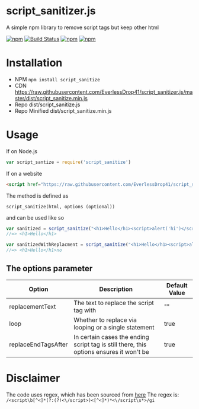 # script_sanitizer.js
A simple npm library to remove script tags but keep other html

[![npm](https://img.shields.io/npm/dt/script_sanitize.svg)](https://www.npmjs.com/package/script_sanitize)
[![Build Status](https://travis-ci.org/EverlessDrop41/script_sanitizer.js.svg?branch=master)](https://travis-ci.org/EverlessDrop41/script_sanitizer.js)
[![npm](https://img.shields.io/npm/v/script_sanitize.svg?maxAge=2592000)](https://www.npmjs.com/package/script_sanitize)
[![npm](https://img.shields.io/npm/l/express.svg?maxAge=2592000)](https://www.npmjs.com/package/script_sanitize)

Installation
===
- NPM  `npm install script_sanitize`
- CDN   https://raw.githubusercontent.com/EverlessDrop41/script_sanitizer.js/master/dist/script_sanitize.min.js
- Repo  dist/script_sanitize.js
- Repo Minified  dist/script_sanitize.min.js

Usage
===
If on Node.js
```js
var script_santize = require('script_sanitize')
```

If on a website

```html
<script href="https://raw.githubusercontent.com/EverlessDrop41/script_sanitizer.js/master/dist/script_sanitize.min.js"></script>
```

The method is defined as

`script_sanitize(html, options (optional))`

and can be used like so

```js
var sanitized = script_sanitize("<h1>Hello</h1><script>alert('hi')</script>");
//=> <h1>Hello</h1>
```

```js
var sanitizedWithReplacment = script_sanitize("<h1>Hello</h1><script>alert('hi')</script>", { replacementText: "no" });
//=> <h1>Hello</h1>no
```

The options parameter
--

| Option              | Description                                                                             | Default Value |
|---------------------|-----------------------------------------------------------------------------------------|---------------|
| replacementText     | The text to replace the script tag with                                                 | ""            |
| loop                | Whether to replace via looping or a single statement                                    | true          |
| replaceEndTagsAfter | In certain cases the ending script tag is still there, this options ensures it won't be | true          |


Disclaimer
===
The code uses regex, which has been sourced from [here](http://stackoverflow.com/questions/6659351/removing-all-script-tags-from-html-with-js-regular-expression)
The regex is:
`/<script\b[^<]*(?:(?!<\/script>)<[^<]*)*<\/script\s*>/gi`
